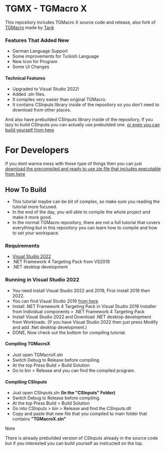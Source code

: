 # TGMX - TGMacro X

This repository includes TGMacro X source code and release, also fork of [TGMacro](https://github.com/trksyln/TGMacro) made by [Tarık](https://github.com/trksyln)

### Features That Added New
- German Language Support
- Some improvements for Turkish Language
- New Icon for Program
- Some UI Changes

#### Technical Features

- Upgraded to Visual Studio 2022!
- Added .sln files.
- It compiles very easier than original TGMacro.
- It contains CSInputs library inside of the repository so you don't need to download from other places.

And also have prebuilded CSInputs library inside of the repository, If you lazy to build CSInputs you can actually use prebuilded one. [or even you can build yourself from here](#compiling-csinputs)

# For Developers

If you dont wanna mess with these type of things then you can just [download the precompiled and ready to use zip file that includes executable from here](https://github.com/WH0LEWHALE/TGMacro-X/releases)

## How To Build
* This tutorial maybe can be bit of complex, so make sure you reading the tutorial more focused.
* In the end of the day, you will able to compile the whole project and make it more good.
* In the normal TGMacro repository, there are not a full tutorial that covers everything but in this repository you can learn how to compile and how to set your workspace.

### Requirements
- [Visual Studio 2022](https://visualstudio.microsoft.com/vs/)
- .NET Framework 4 Targeting Pack from VS2019
- .NET desktop development

### Running in Visual Studio 2022

- You need install Visual Studio 2022 and 2019, First install 2019 then 2022.
- You can find Visual Studio 2019 [from here](https://visualstudio.microsoft.com/thank-you-downloading-visual-studio/?sku=community&rel=16&utm_medium=microsoft&utm_campaign=download+from+relnotes&utm_content=vs2019ga+button)
- Install .NET Framework 4 Targeting Pack in Visual Studio 2019 Installer from Individual components > .NET Framework 4 Targeting Pack
- Install Visual Studio 2022 and Download .NET desktop development from Workloads. (If you have Visual Studio 2022 then just press Modify and add .Net desktop development.)
- DONE, Now check out the bottom for compiling tutorial.


#### Compiling TGMacroX 

- Just open TGMacroX.sln
- Switch Debug to Release before compiling.
- At the top Press Build > Build Solution
- Go to bin > Release and you can find the compiled program.
  
#### Compiling CSInputs
- Just open CSInputs.sln **(In the "CSInputs" Folder)**
- Switch Debug to Release before compiling.
- At the top Press Build > Build Solution
- Go into CSInputs > bin > Release and find the CSInputs.dll
- Copy and paste that new file that you compiled to main folder that contains **"TGMacroX.sln"**
> [!NOTE]
>  There is already prebuilded version of CSInputs already in the source code but if you interested you can build yourself as instructed on the top.


